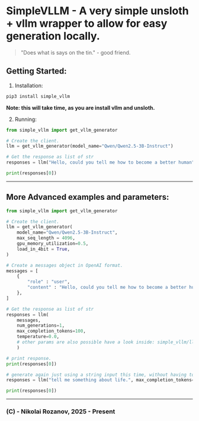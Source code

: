 # SimpleVLLM - A very simple unsloth + vllm wrapper to allow for easy generation locally.

> "Does what is says on the tin." - good friend.

## Getting Started:

1. Installation:
```bash
pip3 install simple_vllm
```
**Note: this will take time, as you are install vllm and unsloth.**

2. Running:
```python
from simple_vllm import get_vllm_generator

# Create the client.
llm = get_vllm_generator(model_name="Qwen/Qwen2.5-3B-Instruct")

# Get the response as list of str
responses = llm("Hello, could you tell me how to become a better human")

print(responses[0])
```

---
## More Advanced examples and parameters:
```python
from simple_vllm import get_vllm_generator

# Create the client.
llm = get_vllm_generator(
    model_name="Qwen/Qwen2.5-3B-Instruct",
    max_seq_length = 4096,
    gpu_memory_utilization=0.5,
    load_in_4bit = True,
)

# Create a messages object in OpenAI format.
messages = [
    {
        "role" : "user",
        "content" : "Hello, could you tell me how to become a better human?",
    },
]

# Get the response as list of str
responses = llm(
    messages, 
    num_generations=1,
    max_completion_tokens=100,
    temperature=0.0,
    # other params are also possible have a look inside: simple_vllm/llm.py
    )

# print response.
print(responses[0])

# generate again just using a string input this time, without having to reload the model.
responses = llm("tell me something about life.", max_completion_tokens=10)

print(responses[0])
```

---
### (C) - Nikolai Rozanov, 2025 - Present